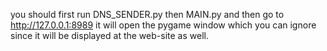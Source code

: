 you should first run DNS_SENDER.py then MAIN.py and then go to http://127.0.0.1:8989 it will open the pygame window which you can ignore since it will be displayed at the web-site as well.
